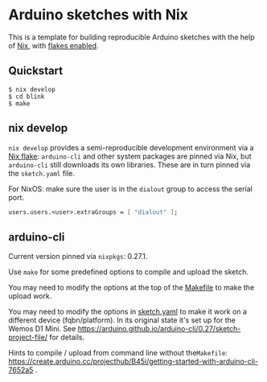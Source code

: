 # Arduino sketches with Nix

This is a template for building reproducible Arduino sketches with the help of [Nix](https://nixos.org/download.html), with [flakes enabled](https://nixos.wiki/wiki/Flakes#Enable_flakes).

## Quickstart

```console
$ nix develop
$ cd blink
$ make
```

## nix develop

`nix develop` provides a semi-reproducible development environment via a [Nix flake](flake.nix): `arduino-cli` and other system packages are pinned via Nix, but `arduino-cli` still downloads its own libraries. These are in turn pinned via the `sketch.yaml` file.

For NixOS: make sure the user is in the `dialout` group to access the serial port.

```nix
users.users.<user>.extraGroups = [ "dialout" ];
```

## arduino-cli

Current version pinned via `nixpkgs`: 0.27.1.

Use `make` for some predefined options to compile and upload the sketch.

You may need to modify the options at the top of the [Makefile](blink/Makefile) to make the upload work.

You may need to modify the options in [sketch.yaml](blink/sketch.yaml) to make it work on a different device (fqbn/platform). In its original state it's set up for the Wemos D1 Mini. See https://arduino.github.io/arduino-cli/0.27/sketch-project-file/ for details.

Hints to compile / upload from command line without the`Makefile`: https://create.arduino.cc/projecthub/B45i/getting-started-with-arduino-cli-7652a5 .

